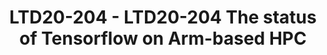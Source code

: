 ---
categories:
- ltd20
description: A review of the availability for use of Tensorflow within the HPC environment
image:
  featured: 'true'
  path: https://static.linaro.org/connect/ltd20/images/LTD20-204.png
session_id: LTD20-204
session_room: Linaro Tech Days Track 1
session_slot:
  end_time: 2020-03-25 17:55
  start_time: 2020-03-25 17:30
session_speakers:
- speaker_bio: Technical Lead for HPC-SIG within LDCG.<br /> 30+ years international
    infrastructure architecture experience from Smart NICs to HPC and software development.
  speaker_company: Linaro Limited
  speaker_image: http://avatars.sched.co/1/dd/10468672/avatar.jpg.320x320px.jpg?f28
  speaker_name: Paul Isaac's
  speaker_position: Director (LDCG, HPC-SIG)
  speaker_role: attendee, speaker
session_track: HPC
tag: session
tags: HPC
title: LTD20-204 - LTD20-204 The status of Tensorflow on Arm-based HPC
---